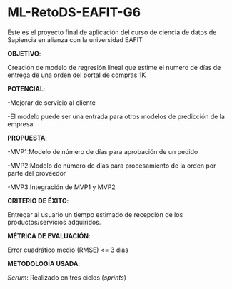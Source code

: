 # ML-RetoDS-EAFIT-G6
Este es el proyecto final de aplicación del curso de ciencia de datos de Sapiencia en alianza con la universidad EAFIT

**OBJETIVO**:

Creación de modelo de regresión lineal que estime el numero de días de entrega de una orden del portal de compras 1K

**POTENCIAL**:

-Mejorar de servicio al cliente 

-El modelo puede ser una entrada para otros modelos de predicción de la empresa

**PROPUESTA**:

-MVP1:Modelo de número de días para aprobación de un pedido

-MVP2:Modelo de número de días para procesamiento de la orden por parte del proveedor

-MVP3:Integración de MVP1 y MVP2

**CRITERIO DE ÉXITO**:

Entregar al usuario un tiempo estimado de recepción de los productos/servicios adquiridos.

**MÉTRICA DE EVALUACIÓN**:

Error cuadrático medio (RMSE) <= 3 días

**METODOLOGÍA USADA**:

_Scrum_: Realizado en tres ciclos (_sprints_)

